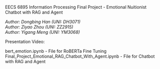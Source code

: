 EECS 6895 Information Processing Final Project - Emotional Nuitionist Chatbot with RAG and Agent

*Author: Dongbing Han (UNI: DH3071)*  
*Author: Ziyao Zhou (UNI: ZZ2915)*  
*Author: Yigang Meng (UNI: YM3068)*

Presentation Video: 

bert_emotion.ipynb - File for RoBERTa Fine Tuning
Final_Project_Emotional_RAG_Chatbot_With_Agent.ipynb - File for Chatbot with RAG and Agent

